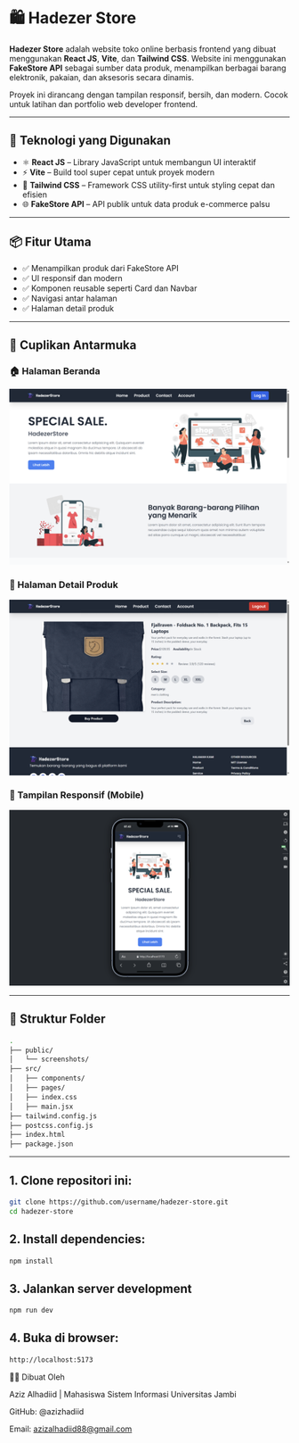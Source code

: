 # 🛍️ Hadezer Store

**Hadezer Store** adalah website toko online berbasis frontend yang dibuat menggunakan **React JS**, **Vite**, dan **Tailwind CSS**. Website ini menggunakan **FakeStore API** sebagai sumber data produk, menampilkan berbagai barang elektronik, pakaian, dan aksesoris secara dinamis.

Proyek ini dirancang dengan tampilan responsif, bersih, dan modern. Cocok untuk latihan dan portfolio web developer frontend.

---

## 🚀 Teknologi yang Digunakan

- ⚛️ **React JS** – Library JavaScript untuk membangun UI interaktif
- ⚡ **Vite** – Build tool super cepat untuk proyek modern
- 🎨 **Tailwind CSS** – Framework CSS utility-first untuk styling cepat dan efisien
- 🌐 **FakeStore API** – API publik untuk data produk e-commerce palsu

---

## 📦 Fitur Utama

- ✅ Menampilkan produk dari FakeStore API
- ✅ UI responsif dan modern
- ✅ Komponen reusable seperti Card dan Navbar
- ✅ Navigasi antar halaman 
- ✅ Halaman detail produk 

---

## 📸 Cuplikan Antarmuka

### 🏠 Halaman Beranda
![Homepage](/public/screenshots/beranda.png)

### 📄 Halaman Detail Produk
![Detail Produk](/public/screenshots/detailProduct.png)

### 📱 Tampilan Responsif (Mobile)
![Mobile View](/public/screenshots/mobile.png)

---

## 📁 Struktur Folder

```bash
.
├── public/
│   └── screenshots/  
├── src/
│   ├── components/        
│   ├── pages/             
│   ├── index.css
│   ├── main.jsx
├── tailwind.config.js
├── postcss.config.js
├── index.html
├── package.json
```
---

## 1. Clone repositori ini:
```bash
git clone https://github.com/username/hadezer-store.git
cd hadezer-store
```
## 2. Install dependencies:
```bash
npm install
```

## 3. Jalankan server development
```bash
npm run dev
```

## 4. Buka di browser:
```bash
http://localhost:5173
```

🙋‍♂️ Dibuat Oleh

Aziz Alhadiid | Mahasiswa Sistem Informasi Universitas Jambi

GitHub: @azizhadiid

Email: azizalhadiid88@gmail.com



